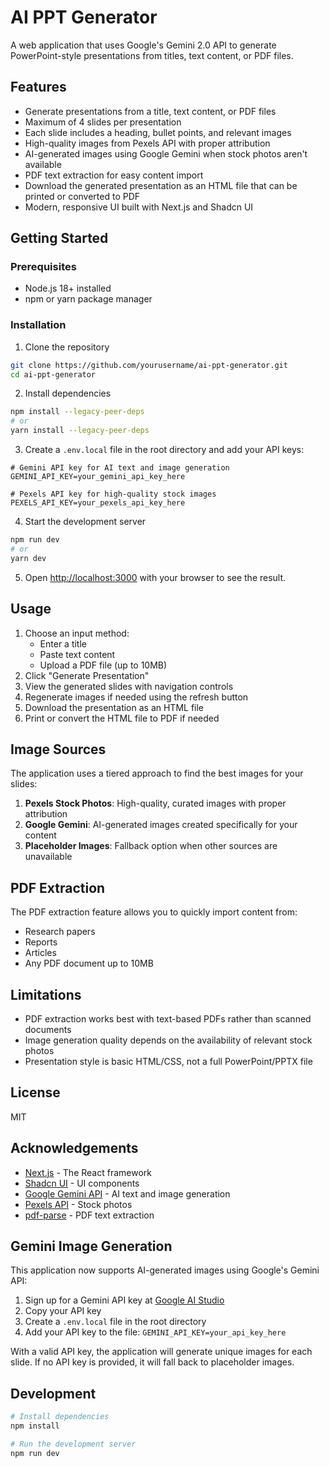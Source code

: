 # AI PPT Generator

A web application that uses Google's Gemini 2.0 API to generate PowerPoint-style presentations from titles, text content, or PDF files.

## Features

- Generate presentations from a title, text content, or PDF files
- Maximum of 4 slides per presentation
- Each slide includes a heading, bullet points, and relevant images
- High-quality images from Pexels API with proper attribution
- AI-generated images using Google Gemini when stock photos aren't available
- PDF text extraction for easy content import
- Download the generated presentation as an HTML file that can be printed or converted to PDF
- Modern, responsive UI built with Next.js and Shadcn UI

## Getting Started

### Prerequisites

- Node.js 18+ installed
- npm or yarn package manager

### Installation

1. Clone the repository
```bash
git clone https://github.com/yourusername/ai-ppt-generator.git
cd ai-ppt-generator
```

2. Install dependencies
```bash
npm install --legacy-peer-deps
# or
yarn install --legacy-peer-deps
```

3. Create a `.env.local` file in the root directory and add your API keys:
```
# Gemini API key for AI text and image generation
GEMINI_API_KEY=your_gemini_api_key_here

# Pexels API key for high-quality stock images
PEXELS_API_KEY=your_pexels_api_key_here
```

4. Start the development server
```bash
npm run dev
# or
yarn dev
```

5. Open [http://localhost:3000](http://localhost:3000) with your browser to see the result.

## Usage

1. Choose an input method:
   - Enter a title
   - Paste text content
   - Upload a PDF file (up to 10MB)
2. Click "Generate Presentation"
3. View the generated slides with navigation controls
4. Regenerate images if needed using the refresh button
5. Download the presentation as an HTML file
6. Print or convert the HTML file to PDF if needed

## Image Sources

The application uses a tiered approach to find the best images for your slides:

1. **Pexels Stock Photos**: High-quality, curated images with proper attribution
2. **Google Gemini**: AI-generated images created specifically for your content
3. **Placeholder Images**: Fallback option when other sources are unavailable

## PDF Extraction

The PDF extraction feature allows you to quickly import content from:
- Research papers
- Reports
- Articles
- Any PDF document up to 10MB

## Limitations

- PDF extraction works best with text-based PDFs rather than scanned documents
- Image generation quality depends on the availability of relevant stock photos
- Presentation style is basic HTML/CSS, not a full PowerPoint/PPTX file

## License

MIT

## Acknowledgements

- [Next.js](https://nextjs.org/) - The React framework
- [Shadcn UI](https://ui.shadcn.com/) - UI components
- [Google Gemini API](https://ai.google.dev/gemini-api) - AI text and image generation
- [Pexels API](https://www.pexels.com/api/) - Stock photos
- [pdf-parse](https://www.npmjs.com/package/pdf-parse) - PDF text extraction

## Gemini Image Generation

This application now supports AI-generated images using Google's Gemini API:

1. Sign up for a Gemini API key at [Google AI Studio](https://ai.google.dev/)
2. Copy your API key
3. Create a `.env.local` file in the root directory
4. Add your API key to the file: `GEMINI_API_KEY=your_api_key_here`

With a valid API key, the application will generate unique images for each slide. If no API key is provided, it will fall back to placeholder images.

## Development

```bash
# Install dependencies
npm install

# Run the development server
npm run dev
```
